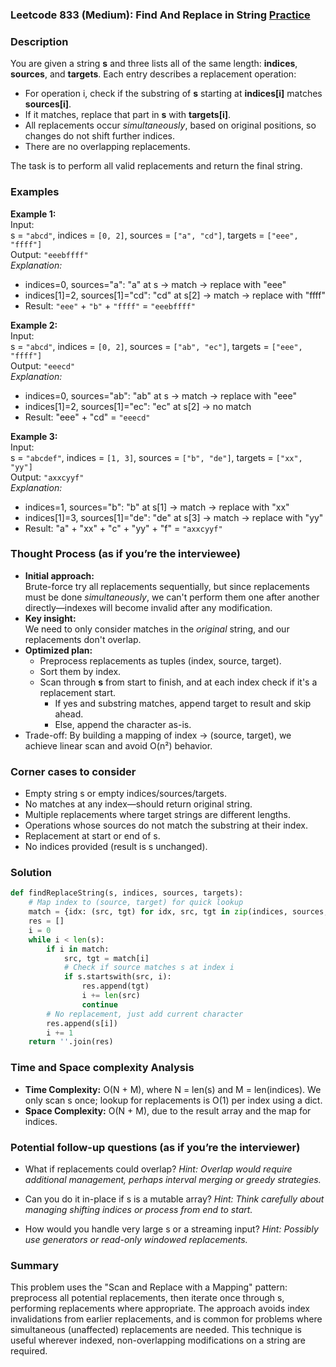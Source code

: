 ### Leetcode 833 (Medium): Find And Replace in String [Practice](https://leetcode.com/problems/find-and-replace-in-string)

### Description  
You are given a string **s** and three lists all of the same length: **indices**, **sources**, and **targets**. Each entry describes a replacement operation:  
- For operation i, check if the substring of **s** starting at **indices[i]** matches **sources[i]**.  
- If it matches, replace that part in **s** with **targets[i]**.  
- All replacements occur *simultaneously*, based on original positions, so changes do not shift further indices.  
- There are no overlapping replacements.

The task is to perform all valid replacements and return the final string.

### Examples  

**Example 1:**  
Input:  
s = `"abcd"`, indices = `[0, 2]`, sources = `["a", "cd"]`, targets = `["eee", "ffff"]`  
Output: `"eeebffff"`  
*Explanation:*
- indices=0, sources="a": "a" at s → match → replace with "eee"
- indices[1]=2, sources[1]="cd": "cd" at s[2] → match → replace with "ffff"
- Result: `"eee"` + `"b"` + `"ffff"` = `"eeebffff"`

**Example 2:**  
Input:  
s = `"abcd"`, indices = `[0, 2]`, sources = `["ab", "ec"]`, targets = `["eee", "ffff"]`  
Output: `"eeecd"`  
*Explanation:*
- indices=0, sources="ab": "ab" at s → match → replace with "eee"
- indices[1]=2, sources[1]="ec": "ec" at s[2] → no match
- Result: "eee" + "cd" = `"eeecd"`

**Example 3:**  
Input:  
s = `"abcdef"`, indices = `[1, 3]`, sources = `["b", "de"]`, targets = `["xx", "yy"]`  
Output: `"axxcyyf"`  
*Explanation:*
- indices=1, sources="b": "b" at s[1] → match → replace with "xx"
- indices[1]=3, sources[1]="de": "de" at s[3] → match → replace with "yy"
- Result: "a" + "xx" + "c" + "yy" + "f" = `"axxcyyf"`

### Thought Process (as if you’re the interviewee)  
- **Initial approach:**  
  Brute-force try all replacements sequentially, but since replacements must be done *simultaneously*, we can't perform them one after another directly—indexes will become invalid after any modification.
- **Key insight:**  
  We need to only consider matches in the *original* string, and our replacements don't overlap.
- **Optimized plan:**  
  - Preprocess replacements as tuples (index, source, target).
  - Sort them by index.
  - Scan through **s** from start to finish, and at each index check if it's a replacement start.  
    - If yes and substring matches, append target to result and skip ahead.
    - Else, append the character as-is.
- Trade-off: By building a mapping of index → (source, target), we achieve linear scan and avoid O(n²) behavior.

### Corner cases to consider  
- Empty string s or empty indices/sources/targets.
- No matches at any index—should return original string.
- Multiple replacements where target strings are different lengths.
- Operations whose sources do not match the substring at their index.
- Replacement at start or end of s.
- No indices provided (result is s unchanged).

### Solution

```python
def findReplaceString(s, indices, sources, targets):
    # Map index to (source, target) for quick lookup
    match = {idx: (src, tgt) for idx, src, tgt in zip(indices, sources, targets)}
    res = []
    i = 0
    while i < len(s):
        if i in match:
            src, tgt = match[i]
            # Check if source matches s at index i
            if s.startswith(src, i):
                res.append(tgt)
                i += len(src)
                continue
        # No replacement, just add current character
        res.append(s[i])
        i += 1
    return ''.join(res)
```

### Time and Space complexity Analysis  

- **Time Complexity:** O(N + M), where N = len(s) and M = len(indices). We only scan s once; lookup for replacements is O(1) per index using a dict.
- **Space Complexity:** O(N + M), due to the result array and the map for indices.

### Potential follow-up questions (as if you’re the interviewer)  

- What if replacements could overlap?
  *Hint: Overlap would require additional management, perhaps interval merging or greedy strategies.*

- Can you do it in-place if s is a mutable array?
  *Hint: Think carefully about managing shifting indices or process from end to start.*

- How would you handle very large s or a streaming input?
  *Hint: Possibly use generators or read-only windowed replacements.*

### Summary
This problem uses the "Scan and Replace with a Mapping" pattern: preprocess all potential replacements, then iterate once through s, performing replacements where appropriate. The approach avoids index invalidations from earlier replacements, and is common for problems where simultaneous (unaffected) replacements are needed. This technique is useful wherever indexed, non-overlapping modifications on a string are required.